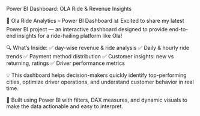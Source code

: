 Power BI Dashboard: OLA Ride & Revenue Insights 

🚖 Ola Ride Analytics – Power BI Dashboard 📊
Excited to share my latest Power BI project — an interactive dashboard designed to provide end-to-end insights for a ride-hailing platform like Ola!

🔍 What’s Inside:
✅ day-wise revenue & ride analysis
✅ Daily & hourly ride trends
✅ Payment method distribution
✅ Customer insights: new vs returning, ratings
✅ Driver performance metrics

💡 This dashboard helps decision-makers quickly identify top-performing cities, optimize driver operations, and understand customer behavior in real time.

🎯 Built using Power BI with filters, DAX measures, and dynamic visuals to make the data actionable and easy to interpret.

